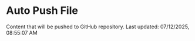 # Auto Push File

Content that will be pushed to GitHub repository.
Last updated: 07/12/2025, 08:55:07 AM